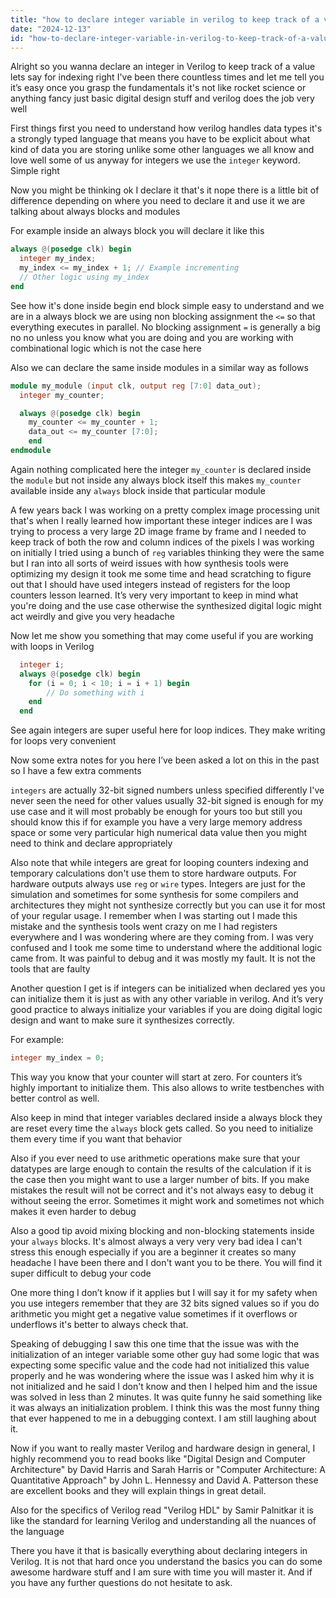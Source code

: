 ```yaml
---
title: "how to declare integer variable in verilog to keep track of a value to be used i?"
date: "2024-12-13"
id: "how-to-declare-integer-variable-in-verilog-to-keep-track-of-a-value-to-be-used-i"
---
```


Alright so you wanna declare an integer in Verilog to keep track of a value lets say for indexing right I've been there countless times and let me tell you it’s easy once you grasp the fundamentals it's not like rocket science or anything fancy just basic digital design stuff and verilog does the job very well

First things first you need to understand how verilog handles data types it's a strongly typed language that means you have to be explicit about what kind of data you are storing unlike some other languages we all know and love well some of us anyway for integers we use the `integer` keyword. Simple right

Now you might be thinking ok I declare it that's it nope there is a little bit of difference depending on where you need to declare it and use it we are talking about always blocks and modules

For example inside an always block you will declare it like this

```verilog
always @(posedge clk) begin
  integer my_index;
  my_index <= my_index + 1; // Example incrementing
  // Other logic using my_index
end
```

See how it's done inside begin end block simple easy to understand and we are in a always block we are using non blocking assignment the `<=` so that everything executes in parallel. No blocking assignment ` = ` is generally a big no no unless you know what you are doing and you are working with combinational logic which is not the case here

Also we can declare the same inside modules in a similar way as follows

```verilog
module my_module (input clk, output reg [7:0] data_out);
  integer my_counter;

  always @(posedge clk) begin
    my_counter <= my_counter + 1;
    data_out <= my_counter [7:0];
    end
endmodule
```

Again nothing complicated here the integer `my_counter` is declared inside the `module` but not inside any always block itself this makes `my_counter` available inside any `always` block inside that particular module

A few years back I was working on a pretty complex image processing unit that's when I really learned how important these integer indices are I was trying to process a very large 2D image frame by frame and I needed to keep track of both the row and column indices of the pixels I was working on initially I tried using a bunch of `reg` variables thinking they were the same but I ran into all sorts of weird issues with how synthesis tools were optimizing my design it took me some time and head scratching to figure out that I should have used integers instead of registers for the loop counters lesson learned. It’s very very important to keep in mind what you're doing and the use case otherwise the synthesized digital logic might act weirdly and give you very headache

Now let me show you something that may come useful if you are working with loops in Verilog

```verilog
  integer i;
  always @(posedge clk) begin
    for (i = 0; i < 10; i = i + 1) begin
        // Do something with i
    end
  end
```

See again integers are super useful here for loop indices. They make writing for loops very convenient

Now some extra notes for you here I’ve been asked a lot on this in the past so I have a few extra comments

`integers` are actually 32-bit signed numbers unless specified differently I've never seen the need for other values usually 32-bit signed is enough for my use case and it will most probably be enough for yours too but still you should know this if for example you have a very large memory address space or some very particular high numerical data value then you might need to think and declare appropriately

Also note that while integers are great for looping counters indexing and temporary calculations don't use them to store hardware outputs. For hardware outputs always use `reg` or `wire` types. Integers are just for the simulation and sometimes for some synthesis for some compilers and architectures they might not synthesize correctly but you can use it for most of your regular usage. I remember when I was starting out I made this mistake and the synthesis tools went crazy on me I had registers everywhere and I was wondering where are they coming from. I was very confused and I took me some time to understand where the additional logic came from. It was painful to debug and it was mostly my fault. It is not the tools that are faulty

Another question I get is if integers can be initialized when declared yes you can initialize them it is just as with any other variable in verilog. And it’s very good practice to always initialize your variables if you are doing digital logic design and want to make sure it synthesizes correctly.

For example:

```verilog
integer my_index = 0;
```

This way you know that your counter will start at zero. For counters it’s highly important to initialize them. This also allows to write testbenches with better control as well.

Also keep in mind that integer variables declared inside a always block they are reset every time the `always` block gets called. So you need to initialize them every time if you want that behavior

Also if you ever need to use arithmetic operations make sure that your datatypes are large enough to contain the results of the calculation if it is the case then you might want to use a larger number of bits. If you make mistakes the result will not be correct and it's not always easy to debug it without seeing the error. Sometimes it might work and sometimes not which makes it even harder to debug

Also a good tip avoid mixing blocking and non-blocking statements inside your `always` blocks. It's almost always a very very very bad idea I can't stress this enough especially if you are a beginner it creates so many headache I have been there and I don't want you to be there. You will find it super difficult to debug your code

One more thing I don’t know if it applies but I will say it for my safety when you use integers remember that they are 32 bits signed values so if you do arithmetic you might get a negative value sometimes if it overflows or underflows it's better to always check that.

Speaking of debugging I saw this one time that the issue was with the initialization of an integer variable some other guy had some logic that was expecting some specific value and the code had not initialized this value properly and he was wondering where the issue was I asked him why it is not initialized and he said I don't know and then I helped him and the issue was solved in less than 2 minutes. It was quite funny he said something like it was always an initialization problem. I think this was the most funny thing that ever happened to me in a debugging context. I am still laughing about it.

Now if you want to really master Verilog and hardware design in general, I highly recommend you to read books like "Digital Design and Computer Architecture" by David Harris and Sarah Harris or "Computer Architecture: A Quantitative Approach" by John L. Hennessy and David A. Patterson these are excellent books and they will explain things in great detail.

Also for the specifics of Verilog read "Verilog HDL" by Samir Palnitkar it is like the standard for learning Verilog and understanding all the nuances of the language

There you have it that is basically everything about declaring integers in Verilog. It is not that hard once you understand the basics you can do some awesome hardware stuff and I am sure with time you will master it. And if you have any further questions do not hesitate to ask.
